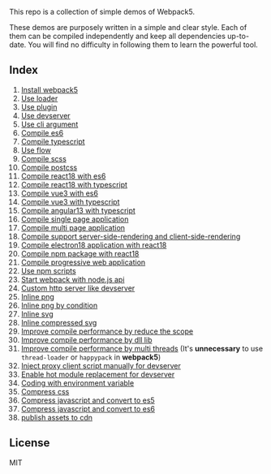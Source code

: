 This repo is a collection of simple demos of Webpack5.

These demos are purposely written in a simple and clear style. Each of them can be compiled independently and keep all dependencies up-to-date. You will find no difficulty in following them to learn the powerful tool.

## Index
1. [Install webpack5](https://github.com/blackstone86/webpack-demos/tree/main/demo01)
1. [Use loader](https://github.com/blackstone86/webpack-demos/tree/main/demo02)
1. [Use plugin](https://github.com/blackstone86/webpack-demos/tree/main/demo03)
1. [Use devserver](https://github.com/blackstone86/webpack-demos/tree/main/demo04)
1. [Use cli argument](https://github.com/blackstone86/webpack-demos/tree/main/demo05)
1. [Compile es6](https://github.com/blackstone86/webpack-demos/tree/main/demo06)
1. [Compile typescript](https://github.com/blackstone86/webpack-demos/tree/main/demo07)
1. [Use flow](https://github.com/blackstone86/webpack-demos/tree/main/demo08)
1. [Compile scss](https://github.com/blackstone86/webpack-demos/tree/main/demo09)
1. [Compile postcss](https://github.com/blackstone86/webpack-demos/tree/main/demo10)
1. [Compile react18 with es6](https://github.com/blackstone86/webpack-demos/tree/main/demo11)
1. [Compile react18 with typescript](https://github.com/blackstone86/webpack-demos/tree/main/demo12)
1. [Compile vue3 with es6](https://github.com/blackstone86/webpack-demos/tree/main/demo13)
1. [Compile vue3 with typescript](https://github.com/blackstone86/webpack-demos/tree/main/demo14)
1. [Compile angular13 with typescript](https://github.com/blackstone86/webpack-demos/tree/main/demo15)
1. [Compile single page application](https://github.com/blackstone86/webpack-demos/tree/main/demo16)
1. [Compile multi page application](https://github.com/blackstone86/webpack-demos/tree/main/demo17)
1. [Compile support server-side-rendering and client-side-rendering](https://github.com/blackstone86/webpack-demos/tree/main/demo18)
1. [Compile electron18 application with react18](https://github.com/blackstone86/webpack-demos/tree/main/demo19)
1. [Compile npm package with react18](https://github.com/blackstone86/webpack-demos/tree/main/demo20)
1. [Compile progressive web application](https://github.com/blackstone86/webpack-demos/tree/main/demo21)
1. [Use npm scripts](https://github.com/blackstone86/webpack-demos/tree/main/demo22)
1. [Start webpack with node.js api](https://github.com/blackstone86/webpack-demos/tree/main/demo23)
1. [Custom http server like devserver](https://github.com/blackstone86/webpack-demos/tree/main/demo24)
1. [Inline png](https://github.com/blackstone86/webpack-demos/tree/main/demo25)
1. [Inline png by condition](https://github.com/blackstone86/webpack-demos/tree/main/demo26)
1. [Inline svg](https://github.com/blackstone86/webpack-demos/tree/main/demo27)
1. [Inline compressed svg](https://github.com/blackstone86/webpack-demos/tree/main/demo28)
1. [Improve compile performance by reduce the scope](https://github.com/blackstone86/webpack-demos/tree/main/demo29)
1. [Improve compile performance by dll lib](https://github.com/blackstone86/webpack-demos/tree/main/demo30)
1. [Improve compile performance by multi threads](https://github.com/blackstone86/webpack-demos/tree/main/demo31) (It's **unnecessary** to use `thread-loader` or `happypack` in **webpack5**) 
1. [Inject proxy client script manually for devserver](https://github.com/blackstone86/webpack-demos/tree/main/demo32)
1. [Enable hot module replacement for devserver](https://github.com/blackstone86/webpack-demos/tree/main/demo33)
1. [Coding with environment variable](https://github.com/blackstone86/webpack-demos/tree/main/demo34)
1. [Compress css](https://github.com/blackstone86/webpack-demos/tree/main/demo35)
1. [Compress javascript and convert to es5](https://github.com/blackstone86/webpack-demos/tree/main/demo36)
1. [Compress javascript and convert to es6](https://github.com/blackstone86/webpack-demos/tree/main/demo37)
1. [publish assets to cdn](https://github.com/blackstone86/webpack-demos/tree/main/demo38)

## License

MIT
